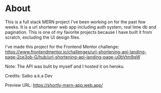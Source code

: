 # About

This is a full stack MERN project I've been working on for the past few weeks. It is a url shortener web app including auth system, real time db and pagination. This is one of my favorite projects because I have built it from scratch, excluding the UI design files.

I've made this project for the Frontend Mentor challenge: https://www.frontendmentor.io/challenges/url-shortening-api-landing-page-2ce3ob-G/hub/url-shortening-api-landing-page-u0bVtm9qW

Note: The API was bulit by myself and I hosted it on heroku.

Credits: Salko a.k.a Dev

Preview URL: https://shortly-mern-app.web.app/
